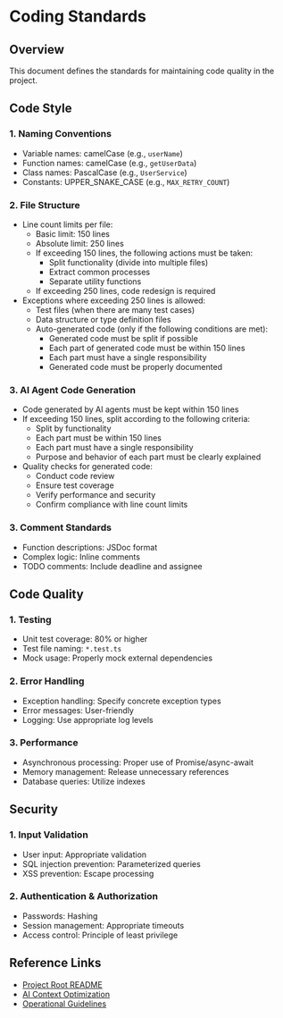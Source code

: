 # Coding Standards

## Overview
This document defines the standards for maintaining code quality in the project.

## Code Style

### 1. Naming Conventions
- Variable names: camelCase (e.g., `userName`)
- Function names: camelCase (e.g., `getUserData`)
- Class names: PascalCase (e.g., `UserService`)
- Constants: UPPER_SNAKE_CASE (e.g., `MAX_RETRY_COUNT`)

### 2. File Structure
- Line count limits per file:
  - Basic limit: 150 lines
  - Absolute limit: 250 lines
  - If exceeding 150 lines, the following actions must be taken:
    - Split functionality (divide into multiple files)
    - Extract common processes
    - Separate utility functions
  - If exceeding 250 lines, code redesign is required
- Exceptions where exceeding 250 lines is allowed:
  - Test files (when there are many test cases)
  - Data structure or type definition files
  - Auto-generated code (only if the following conditions are met):
    - Generated code must be split if possible
    - Each part of generated code must be within 150 lines
    - Each part must have a single responsibility
    - Generated code must be properly documented

### 3. AI Agent Code Generation
- Code generated by AI agents must be kept within 150 lines
- If exceeding 150 lines, split according to the following criteria:
  - Split by functionality
  - Each part must be within 150 lines
  - Each part must have a single responsibility
  - Purpose and behavior of each part must be clearly explained
- Quality checks for generated code:
  - Conduct code review
  - Ensure test coverage
  - Verify performance and security
  - Confirm compliance with line count limits

### 3. Comment Standards
- Function descriptions: JSDoc format
- Complex logic: Inline comments
- TODO comments: Include deadline and assignee

## Code Quality

### 1. Testing
- Unit test coverage: 80% or higher
- Test file naming: `*.test.ts`
- Mock usage: Properly mock external dependencies

### 2. Error Handling
- Exception handling: Specify concrete exception types
- Error messages: User-friendly
- Logging: Use appropriate log levels

### 3. Performance
- Asynchronous processing: Proper use of Promise/async-await
- Memory management: Release unnecessary references
- Database queries: Utilize indexes

## Security

### 1. Input Validation
- User input: Appropriate validation
- SQL injection prevention: Parameterized queries
- XSS prevention: Escape processing

### 2. Authentication & Authorization
- Passwords: Hashing
- Session management: Appropriate timeouts
- Access control: Principle of least privilege

## Reference Links
- [Project Root README](../README.md)
- [AI Context Optimization](../ai/context-optimization.md)
- [Operational Guidelines](../ops/operational-guidelines.md) 